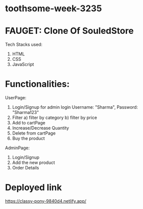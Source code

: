 # toothsome-week-3235

FAUGET: Clone Of SouledStore
===============================

Tech Stacks used:
1. HTML
2. CSS
3. JavaScript

Functionalities:
==============================

UserPage:
1. Login/Signup
   for admin login 
   Username: "Sharma",
   Password: "Sharma123"
3. Filter
a) filter by category
b) filter by price
4. Add to cartPage
5. Increase/Decrease Quantity
6. Delete from cartPage
7. Buy the product

AdminPage:
1. Login/Signup
3. Add the new product
4. Order Details

Deployed link
==============================
https://classy-pony-9840d4.netlify.app/
